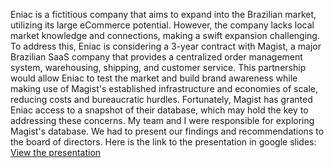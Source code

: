 Eniac is a fictitious company that aims to expand into the Brazilian market, utilizing its large eCommerce potential. However, the company lacks local market knowledge and connections, making a swift expansion challenging. To address this, Eniac is considering a 3-year contract with Magist, a major Brazilian SaaS company that provides a centralized order management system, warehousing, shipping, and customer service. This partnership would allow Eniac to test the market and build brand awareness while making use of Magist's established infrastructure and economies of scale, reducing costs and bureaucratic hurdles.
	Fortunately, Magist has granted Eniac access to a snapshot of their database, which may hold the key to addressing these concerns. My team and I were responsible for exploring Magist's database. We had to present our findings and recommendations to the board of directors. Here is the link to the presentation in google slides: [View the presentation](https://docs.google.com/presentation/d/15ysiQJH2G0D-GfIv8lRDplPgUXuJn-XC/edit?usp=sharing&ouid=105817687655843728897&rtpof=true&sd=true)


